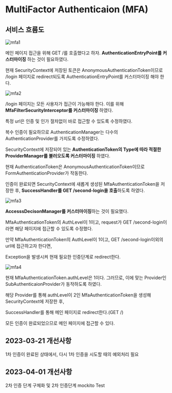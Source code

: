 # MultiFactor Authenticaion (MFA)

## 서비스 흐름도

![mfa1](https://user-images.githubusercontent.com/62477958/226382762-2c02acaa-f56b-4ddc-9e53-ccd1f4838382.png)

메인 페이지 접근을 위해 GET /를 호출했다고 하자. **AuthenticationEntryPoint를 커스터마이징** 하는 것이 필요하였다.

현재 SecurityContext에 저장된 토큰은 AnonymousAuthenticationToken이므로 /login 페이지로 redirect되도록 AuthenticationEntryPoint를 커스터마이징 해야 한다.

![mfa2](https://user-images.githubusercontent.com/62477958/226382865-e6159ad6-95d5-4125-a5d9-083288aa8884.png)

/login 페이지는 모든 사용자가 접근이 가능해야 한다. 이를 위해 **MfaFilterSecurityInterceptor를 커스터마이징** 하였다.

특정 url은 인증 및 인가 절차없이 바로 접근할 수 있도록 수정하였다.


복수 인증이 필요하므로 AuthenticationManager는 다수의 AuthenticationProvider를 가지도록 수정하였다.

SecurityContext에 저장되어 있는 **AuthenticationToken의 Type에 따라 적절한 ProviderManager를 불러오도록 커스터마이징** 하였다.

현재 AuthenticationToken은 AnonymousAuthenticationToken이므로 FormAuthenticationProvider가 작동한다.

인증이 완료되면 SecurityContext에 새롭게 생성된 MfaAuthenticationToken을 저장한 후, **SuccessHandler를 GET /second-login을 호출**하도록 하였다.



![mfa3](https://user-images.githubusercontent.com/62477958/226382956-dfee7f8c-c4f2-4ee2-99e5-bc72fc880488.png)

**AccesssDecisonManager를 커스터마이징**하는 것이 필요했다.

MfaAuthenticationToken의 AuthLevel이 1이고, request가 GET /second-login이라면 해당 페이지에 접근할 수 있도록 수정했다.

만약 MfaAuthenticationToken의 AuthLevel이 1이고, GET /second-login이외의 url에 접근하고자 한다면,

Exception을 발생시켜 현재 필요한 인증단계로 redirect한다.


![mfa4](https://user-images.githubusercontent.com/62477958/226383041-6351df60-57a4-4322-b129-0a934cef5337.png)

현재 MfaAuthenticationToken.authLevel은 1이다. 그러므로, 이에 맞는 Provider인 SubAuthenticaionProvider가 동작하도록 하였다.

해당 Provider를 통해 authLevel이 2인 MfaAuthenticationToken을 생성해 SecurityContext에 저장한 후,

SuccessHandler를 통해 메인 페이지로 redirect한다.(GET /)


모든 인증이 완료되었으므로 메인 페이지에 접근할 수 있다.


## 2023-03-21 개선사항

1차 인증이 완료된 상태에서, 다시 1차 인증을 시도할 때의 예외처리 필요

## 2023-04-01 개선사항

2차 인증 단계 구체화 및 2차 인증단계 mockito Test
